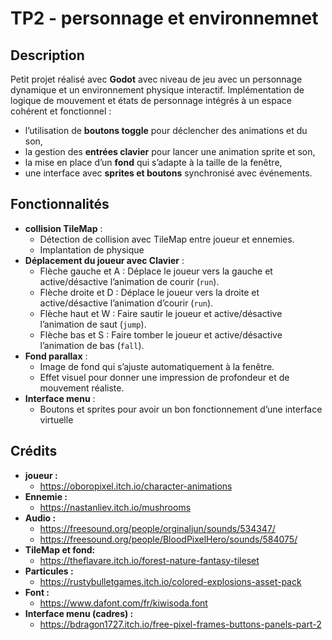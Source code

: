 # TP2 - personnage et environnemnet

## Description
Petit projet réalisé avec **Godot** avec niveau de jeu avec un personnage dynamique et un environnement physique interactif. Implémentation de logique de mouvement et états de personnage intégrés à un espace cohérent et fonctionnel :
- l’utilisation de **boutons toggle** pour déclencher des animations et du son,
- la gestion des **entrées clavier** pour lancer une animation sprite et son,
- la mise en place d’un **fond** qui s’adapte à la taille de la fenêtre,
- une interface avec **sprites et boutons** synchronisé avec événements.

## Fonctionnalités
- **collision TileMap** :
  - Détection de collision avec TileMap entre joueur et ennemies.
  - Implantation de physique
- **Déplacement du joueur avec Clavier** :
  - Flèche gauche et A : Déplace le joueur vers la gauche et active/désactive l’animation de courir (`run`).
  - Flèche droite et D : Déplace le joueur vers la droite et active/désactive l’animation d’courir (`run`).
  - Flèche haut et W : Faire sautir le joueur et active/désactive l’animation de saut (`jump`).
  - Flèche bas et S : Faire tomber le joueur et active/désactive l’animation de bas (`fall`).
- **Fond parallax** :
  - Image de fond qui s’ajuste automatiquement à la fenêtre.
  - Effet visuel pour donner une impression de profondeur et de mouvement réaliste.
- **Interface menu** :
  - Boutons et sprites pour avoir un bon fonctionnement d’une interface virtuelle
 
 ## Crédits
 - **joueur :**
   - https://oboropixel.itch.io/character-animations
 - **Ennemie :**
   - https://nastanliev.itch.io/mushrooms
 - **Audio :**
   - https://freesound.org/people/orginaljun/sounds/534347/
   - https://freesound.org/people/BloodPixelHero/sounds/584075/
 - **TileMap et fond:**
   - https://theflavare.itch.io/forest-nature-fantasy-tileset
 - **Particules :**
   - https://rustybulletgames.itch.io/colored-explosions-asset-pack
 - **Font :**
   - https://www.dafont.com/fr/kiwisoda.font
 - **Interface menu (cadres) :**
   - https://bdragon1727.itch.io/free-pixel-frames-buttons-panels-part-2

